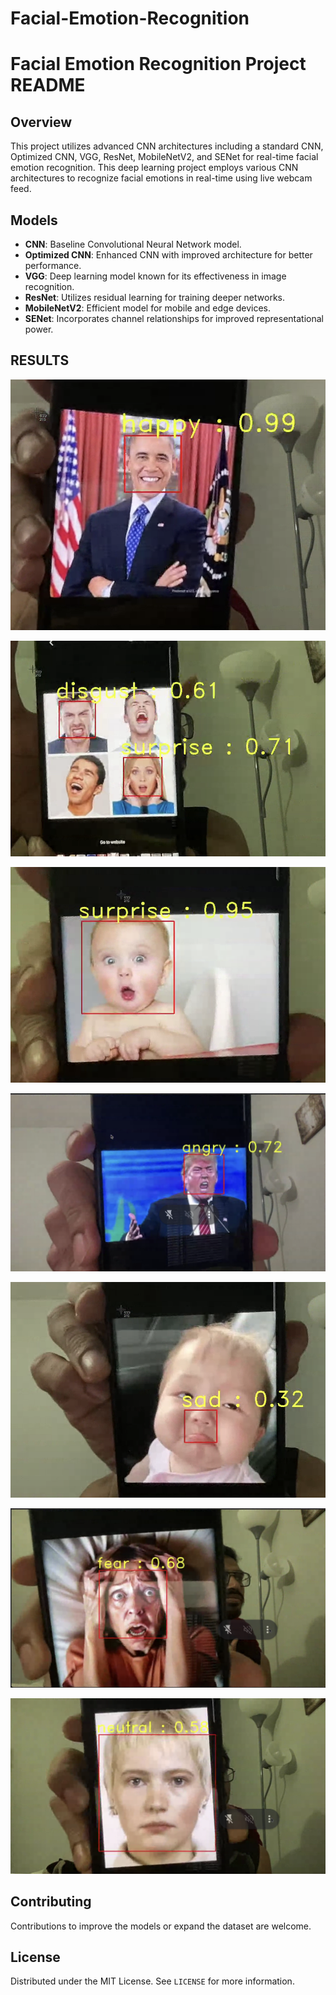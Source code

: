 # Facial-Emotion-Recognition

# Facial Emotion Recognition Project README

## Overview
This project utilizes advanced CNN architectures including a standard CNN, Optimized CNN, VGG, ResNet, MobileNetV2, and SENet for real-time facial emotion recognition.
This deep learning project employs various CNN architectures to recognize facial emotions in real-time using live webcam feed.

## Models
- **CNN**: Baseline Convolutional Neural Network model.
- **Optimized CNN**: Enhanced CNN with improved architecture for better performance.
- **VGG**: Deep learning model known for its effectiveness in image recognition.
- **ResNet**: Utilizes residual learning for training deeper networks.
- **MobileNetV2**: Efficient model for mobile and edge devices.
- **SENet**: Incorporates channel relationships for improved representational power.

## RESULTS 
![Happy](https://github.com/ItShivani/Facial-Emotion-Recognition/blob/main/images/Screenshot%202023-12-10%20at%209.07.35%20PM.png)

![Disgust](https://github.com/ItShivani/Facial-Emotion-Recognition/blob/main/images/Screenshot%202023-12-10%20at%209.08.00%20PM.png)

![Surprise](https://github.com/ItShivani/Facial-Emotion-Recognition/blob/main/images/Screenshot%202023-12-10%20at%209.08.33%20PM.png)

![Angry](https://github.com/ItShivani/Facial-Emotion-Recognition/blob/main/images/Screenshot%202023-12-10%20at%209.10.40%20PM.png)

![Sad](https://github.com/ItShivani/Facial-Emotion-Recognition/blob/main/images/Screenshot%202023-12-10%20at%209.08.18%20PM.png)

![Fear](https://github.com/ItShivani/Facial-Emotion-Recognition/blob/main/images/Screenshot%202023-12-10%20at%209.38.33%20PM.png)

![Neutral](https://github.com/ItShivani/Facial-Emotion-Recognition/blob/main/images/Screenshot%202023-12-10%20at%209.40.03%20PM.png)




## Contributing
Contributions to improve the models or expand the dataset are welcome.

## License
Distributed under the MIT License. See `LICENSE` for more information.


